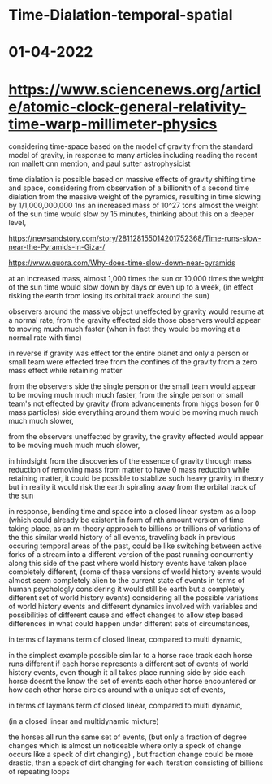 # Time-Dialation-temporal-spatial

# 01-04-2022
# https://www.sciencenews.org/article/atomic-clock-general-relativity-time-warp-millimeter-physics

considering time-space based on the model of gravity from the standard model of gravity, in response to many articles including reading the recent ron mallett cnn mention, and paul sutter astrophysicist

time dialation is possible based on massive effects of gravity shifting time and space,
considering from observation of a billionith of a second time dialation from the massive weight of the pyramids, resulting in time slowing by 1/1,000,000,000 1ns an increased mass of 10^27 tons almost the weight of the sun time would slow by 15 minutes,
thinking about this on a deeper level,

https://newsandstory.com/story/281128155014201752368/Time-runs-slow-near-the-Pyramids-in-Giza-/

https://www.quora.com/Why-does-time-slow-down-near-pyramids

at an increased mass, almost 1,000 times the sun or 10,000 times the weight of the sun time would slow down by days or even up to a week, (in effect risking the earth from losing its orbital track around the sun)

observers around the massive object uneffected by gravity would resume at a normal rate,
from the gravity effected side those observers would appear to moving much much faster (when in fact they would be moving at a normal rate with time)

in reverse if gravity was effect for the entire planet and only a person or small team were effected free from the confines of the gravity from a zero mass effect while retaining matter 

from the observers side the single person or the small team would appear to be moving much much much faster, from the single person or small team's not effected by gravity (from advancements from higgs boson for 0 mass particles) side everything around them would be moving much much much much slower,

from the observers uneffected by gravity, the gravity effected would appear to be moving much much much slower,

in hindsight from the discoveries of the essence of gravity through mass reduction of removing mass from matter to have 0 mass reduction while retaining matter, it could be possible to stablize such heavy gravity in theory but in reality it would risk the earth spiraling away from the orbital track of the sun

in response, bending time and space into a closed linear system as a loop (which could already be existent in form of nth amount version of time taking place, as an m-theory approach to billions or trillions of variations of the this similar world history of all events, traveling back in previous occuring temporal areas of the past, could be like switching between active forks of a stream into a different version of the past running concurrently along this side of the past where world history events have taken place completely different, (some of these versions of world history events would almost seem completely alien to the current state of events in terms of human psychologly considering it would still be earth but a completely different set of world history events) considering all the possible variations of world history events and different dynamics involved with variables and possibilities of different cause and effect changes to allow step based differences in what could happen under different sets of circumstances, 

in terms of laymans term of closed linear, compared to multi dynamic,

in the simplest example possible similar to a horse race track each horse runs different if each horse represents a different set of events of world history events, even though it all takes place running side by side each horse doesnt the know the set of events each other horse encountered or how each other horse circles around with a unique set of events,

in terms of laymans term of closed linear, compared to multi dynamic,

(in a closed linear and multidynamic mixture)

the horses all run the same set of events, (but only a fraction of degree changes which is almost un noticeable where only a speck of change occurs like a speck of dirt changing) , but fraction change could be more drastic, than a speck of dirt changing
for each iteration consisting of billions of repeating loops


